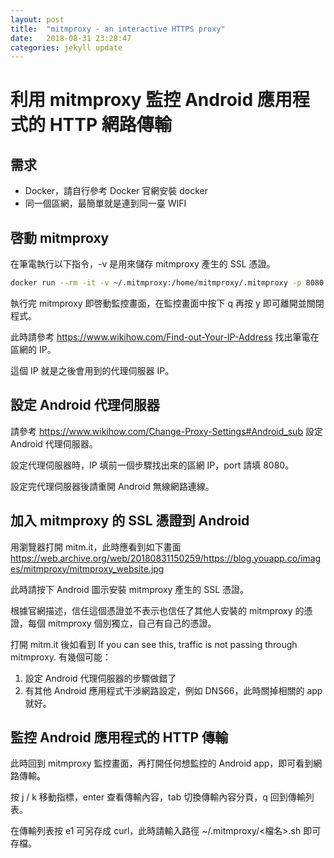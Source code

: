 ```yaml
---
layout: post
title:  "mitmproxy - an interactive HTTPS proxy"
date:   2018-08-31 23:28:47
categories: jekyll update
---
```


# 利用 mitmproxy 監控 Android 應用程式的 HTTP 網路傳輸

## 需求

- Docker，請自行參考 Docker 官網安裝 docker
- 同一個區網，最簡單就是連到同一臺 WIFI

## 啓動 mitmproxy

在筆電執行以下指令，-v 是用來儲存 mitmproxy 產生的 SSL 憑證。

```sh
docker run --rm -it -v ~/.mitmproxy:/home/mitmproxy/.mitmproxy -p 8080:8080 mitmproxy/mitmproxy
```

執行完 mitmproxy 即啓動監控畫面，在監控畫面中按下 q 再按 y 即可離開並關閉程式。

此時請參考 https://www.wikihow.com/Find-out-Your-IP-Address 找出筆電在區網的 IP。

這個 IP 就是之後會用到的代理伺服器 IP。

## 設定 Android 代理伺服器

請參考 https://www.wikihow.com/Change-Proxy-Settings#Android_sub 設定 Android 代理伺服器。

設定代理伺服器時，IP 填前一個步驟找出來的區網 IP，port 請填 8080。

設定完代理伺服器後請重開 Android 無線網路連線。

## 加入 mitmproxy 的 SSL 憑證到 Android

用瀏覽器打開 mitm.it，此時應看到如下畫面 https://web.archive.org/web/20180831150259/https://blog.youapp.co/images/mitmproxy/mitmproxy_website.jpg

此時請按下 Android 圖示安裝 mitmproxy 產生的 SSL 憑證。

根據官網描述，信任這個憑證並不表示也信任了其他人安裝的 mitmproxy 的憑證，每個 mitmproxy 個別獨立，自己有自己的憑證。

打開 mitm.it 後如看到 If you can see this, traffic is not passing through mitmproxy. 有幾個可能：

1. 設定 Android 代理伺服器的步驟做錯了
2. 有其他 Android 應用程式干涉網路設定，例如 DNS66，此時關掉相關的 app 就好。

## 監控 Android 應用程式的 HTTP 傳輸

此時回到 mitmproxy 監控畫面，再打開任何想監控的 Android app，即可看到網路傳輸。

按 j / k 移動指標，enter 查看傳輸內容，tab 切換傳輸內容分頁，q 回到傳輸列表。

在傳輸列表按 e1 可另存成 curl，此時請輸入路徑 ~/.mitmproxy/<檔名>.sh 即可存檔。
